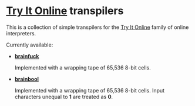 # [Try It Online] transpilers

This is a collection of simple transpilers for the [Try It Online] family of online interpreters.

Currently available:

* **[brainfuck]**

	Implemented with a wrapping tape of 65,536 8-bit cells.

* **[brainbool]**

	Implemented with a wrapping tape of 65,536 8-bit cells. Input characters unequal to **1** are treated as **0**.
	
[Try It Online]: http://tryitonline.net/
[brainfuck]: http://esolangs.org/wiki/brainfuck
[brainbool]: http://esolangs.org/wiki/brainbool

